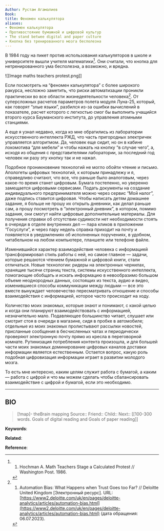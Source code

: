 ```yaml
---
Author: Рустам Агамалиев
Book: 
title: Феномен калькулятора
aliases:
- Феномен калькулятора
- Противостояние бумажной и цифровой культур
- The stand betwee digital and paper culture
- Кнопка без тренированного мозга бесполезна
---
```


В 1984 году на пикет против использования калькуляторов в школе и университете вышли учителя математики[^1]. Они считали, что кнопка для нетренированного ума бесполезна, а возможно, и вредна.

![[Image maths teachers protest.png]]

Если посмотреть на “феномен калькулятора” с более широкого ракурса, несложно заметить, что риски автоматизации проникли практически во все области жизнедеятельности человека[^2]. От суперсложных расчетов параметров полета модуля Луна-25, который, как говорят “злые языки”, разбился из-за ошибки вычислений в показателе, расчет которого с легкостью смог бы выполнить учащийся второго курса Бауманского института, до управления атомными станциями.

А еще я узнал недавно, когда ко мне обратились из лаборатории искусственного интеллекта РЖД, что часть пригородных электричек управляется алгоритмом. Да, человек еще сидит, но он в кабине локомотива “для мебели” и чтобы нажать на кнопку “в случае чего”, а, исходя из общения с представителями лаборатории, за последний год человек ни разу эту кнопку так и не нажал.

Подобное проникновение технологий не могло обойти чтение и письмо. Апологеты цифровых технологий, к которым принадлежу и я, справедливо считают, что все, что раньше было аналоговым, через какое-то время станет цифровым. Бумага постепенно, но уверенно замещается цифровыми сервисами. Подать документы на создание индивидуального предпринимателя можно через сервис “Мой налог”, даже подпись ставится цифровая. Чтобы написать детям домашнее задание, я больше не прошу их открыть дневники, как делал раньше сам, а прошу посмотреть в “электронный дневник”, в котором, помимо задания, они смогут найти цифровые дополнительные материалы. Для получения справки об отсутствии судимости нет необходимости стоять в очереди в отделе внутренних дел — пара кликов в приложении “Госуслуги”, и через пару недель справка приходит на почту и появляется в уведомлениях об исполненных поручениях, в удобном, читабельном на любом компьютере, планшете или телефоне файле.

Изменившийся характер взаимодействия человека с информацией трансформировал стиль работы с ней, но самое главное — задачи, которые решаются чтением бумажной и цифровой книги, стали отличаться. Новые технологии: ридеры на электронных чернилах, хранящие тысячи страниц текста, системы искусственного интеллекта, помогающие обобщать и искать информацию в невообразимо большом объеме неоднородных данных, состоящих из текста, аудио и видео, изменившиеся способы коммуникации между людьми — все это вместе вынуждает человечество пересматривать отношение и способы взаимодействия с информацией, которое часто происходит на ходу.

Количество моих знакомых, которые знают и понимают, с какой целью и когда они планируют взаимодействовать с информацией, незначительно мало. Подавляющее большинство читает, слушает или смотрит стоя в очереди в магазине, сидя в пробке в автомобиле; отдельные из моих знакомых пролистывают рассылки новостей, присланные сообщения в бесчисленных чатах и периодически проверяют электронную почту прямо из кресла в переговорной комнате. Рутинизация потребления контента произошла, и для большей части моих знакомых доминирование цифровых каналов доставки информации является естественным. Остается вопрос, какую роль подобная цифровизация информации играет в развитии молодого мозга.

То есть мне интересно, каким целям служит работа с бумагой, а каким — работа с цифрой и что мы можем сделать чтобы сбалансировать взаимодействие с цифрой и бумагой, если это необходимо.

***
## BIO
> [!map]- theBrain mapping
> Source::
> Friend::
> Child::
> Next:: [[100-300 words. Goals of digital reading and Goals of paper reading]]

**Keywords**:

**Related**:

**Reference**: 

[^1]: 1. Hochman A. Math Teachers Stage a Calculated Protest // Washington Post. 1986.
[^2]: 1. Automation Bias: What Happens when Trust Goes too Far? // Deloitte United Kingdom [Электронный ресурс]. URL: [https://www2.deloitte.com/uk/en/pages/deloitte-analytics/articles/automation-bias.html](https://www2.deloitte.com/uk/en/pages/deloitte-analytics/articles/automation-bias.html) (дата обращения: 06.07.2023).